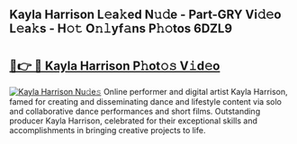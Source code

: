 ## Kayla Harrison L𝚎a𝚔ed N𝚞𝚍e - Part-GRY Vi𝚍𝚎o L𝚎a𝚔s - H𝚘𝚝 O𝚗𝚕yf𝚊ns P𝚑𝚘tos 6DZL9

# <h2><a href="http://kfcgbol.oniu.top/?m=Kayla+Harrison">🔗👉 🔴 Kayla Harrison P𝚑ot𝚘𝚜 V𝚒d𝚎o</a></h2>

[![Kayla Harrison Nu𝚍e𝚜](https://i.imgur.com/0qMVB7G.gif)](http://kfcgbol.oniu.top/?m=Kayla+Harrison)
Online performer and digital artist Kayla Harrison, famed for creating and disseminating dance and lifestyle content via solo and collaborative dance performances and short films. Outstanding producer Kayla Harrison, celebrated for their exceptional skills and accomplishments in bringing creative projects to life.  
